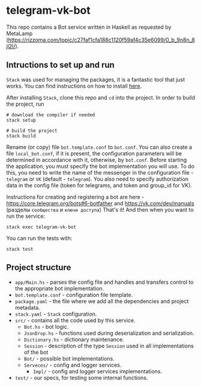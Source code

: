 # telegram-vk-bot
This repo contains a Bot service written in Haskell as requested by MetaLamp (https://rizzoma.com/topic/c27faf1cfa188c1120f59af4c35e6099/0_b_9n8n_8jl2l/).


## Intructions to set up and run

`Stack` was used for managing the packages, it is a fantastic tool that just works. You can find instructions on how to install [here](https://docs.haskellstack.org/en/stable/install_and_upgrade/).

After installing `Stack`, clone this repo and `cd` into the project. In order to build the project, run
```
# download the compiler if needed
stack setup 

# build the project
stack build 
```
Rename (or copy) file `bot.template.conf` to `bot.conf`. You can also create a file `local_bot.conf`, if it is present, the configuration parameters will be determined in accordance with it, otherwise, by `bot.conf`.
Before starting the application, you must specify the bot implementation you will use. To do this, you need to write the name of the messenger in the configuration file - `telegram` or `VK` (default - `telegram`). 
You also need to specify authorization data in the config file (token for telegrams, and token and group_id for VK).

Instructions for creating and registering a bot are here -
https://core.telegram.org/bots#6-botfather and
https://vk.com/dev/manuals (разделы `сообщества` и `ключи доступа`)
That's it! And then when you want to run the service:
```
stack exec telegram-vk-bot
```


You can run the tests with:
```
stack test
```

## Project structure

- `app/Main.hs` - parses the config file and handles and transfers control to the appropriate bot implementation.
- `bot.template.conf` - configuration file template.
- `package.yaml` - the file where we add all the dependencies and project metadata.
- `stack.yaml` - `Stack` configuration.
- `src/` - contains all the code used by this service.
    - `Bot.hs` -  bot logic.
	- `JsonDrop.hs` - functions used during deserialization and serialization.
	- `Dictionary.hs` - dictionary maintenance.
    - `Session`	- description of the type `Session` used in all implementations of the bot
	- `Bot/` - possible bot implementations.
    - `Serveces/` - сonfig and logger services.
      - `Impl/` - сonfig and logger services implementations.
- `test/` - our specs, for testing some internal functions. 





 
